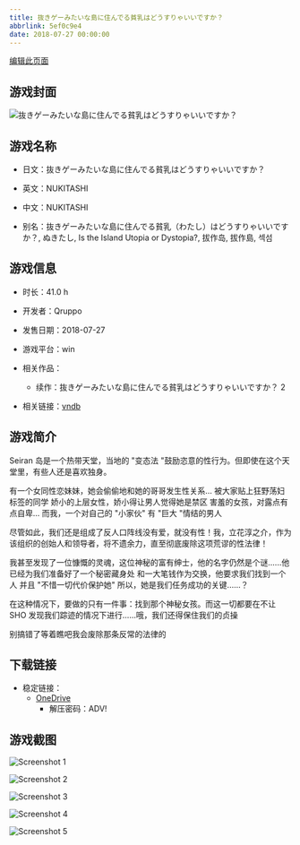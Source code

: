 ```yaml
---
title: 抜きゲーみたいな島に住んでる貧乳はどうすりゃいいですか？
abbrlink: 5ef0c9e4
date: 2018-07-27 00:00:00
---
```

[编辑此页面](https://github.com/ACG-3/ADV3-source/blob/main/source/_posts/games/%E6%8A%9C%E3%81%8D%E3%82%B2%E3%83%BC%E3%81%BF%E3%81%9F%E3%81%84%E3%81%AA%E5%B3%B6%E3%81%AB%E4%BD%8F%E3%82%93%E3%81%A7%E3%82%8B%E8%B2%A7%E4%B9%B3%E3%81%AF%E3%81%A9%E3%81%86%E3%81%99%E3%82%8A%E3%82%83%E3%81%84%E3%81%84%E3%81%A7%E3%81%99%E3%81%8B%EF%BC%9F.md)

## 游戏封面

![抜きゲーみたいな島に住んでる貧乳はどうすりゃいいですか？](https://pan.timero.xyz/d/onedrive/img_lib_001/%E6%8A%9C%E3%81%8D%E3%82%B2%E3%83%BC%E3%81%BF%E3%81%9F%E3%81%84%E3%81%AA%E5%B3%B6%E3%81%AB%E4%BD%8F%E3%82%93%E3%81%A7%E3%82%8B%E8%B2%A7%E4%B9%B3%E3%81%AF%E3%81%A9%E3%81%86%E3%81%99%E3%82%8A%E3%82%83%E3%81%84%E3%81%84%E3%81%A7%E3%81%99%E3%81%8B%EF%BC%9F_cover.avif)


## 游戏名称

- 日文：抜きゲーみたいな島に住んでる貧乳はどうすりゃいいですか？
- 英文：NUKITASHI
- 中文：NUKITASHI

- 别名：抜きゲーみたいな島に住んでる貧乳（わたし）はどうすりゃいいですか？, ぬきたし, Is the Island Utopia or Dystopia?, 拔作岛, 拔作島, 섹섬


## 游戏信息

- 时长：41.0 h
- 开发者：Qruppo
- 发售日期：2018-07-27
- 游戏平台：win
- 相关作品：
   - 续作：抜きゲーみたいな島に住んでる貧乳はどうすりゃいいですか？ 2

- 相关链接：[vndb](https://vndb.org/v22899)


## 游戏简介

Seiran 岛是一个热带天堂，当地的 "变态法 "鼓励恣意的性行为。但即使在这个天堂里，有些人还是喜欢独身。

有一个女同性恋妹妹，她会偷偷地和她的哥哥发生性关系...
被大家贴上狂野荡妇标签的同学
娇小的上层女性，娇小得让男人觉得她是禁区
害羞的女孩，对露点有点自卑...
而我，一个对自己的 "小家伙" 有 "巨大 "情结的男人

尽管如此，我们还是组成了反人口阵线没有爱，就没有性！我，立花淳之介，作为该组织的创始人和领导者，将不遗余力，直至彻底废除这项荒谬的性法律！

我甚至发现了一位慷慨的灵魂，这位神秘的富有绅士，他的名字仍然是个谜......他已经为我们准备好了一个秘密藏身处 和一大笔钱作为交换，他要求我们找到一个人 并且 "不惜一切代价保护她"
所以，她是我们任务成功的关键......？

在这种情况下，要做的只有一件事：找到那个神秘女孩。而这一切都要在不让 SHO 发现我们踪迹的情况下进行......哦，我们还得保住我们的贞操

别搞错了等着瞧吧我会废除那条反常的法律的




## 下载链接

- 稳定链接：
    - [OneDrive](https://pan.timero.xyz/onedrive/adv_lib_001/%E6%8A%9C%E3%81%8D%E3%82%B2%E3%83%BC%E3%81%BF%E3%81%9F%E3%81%84%E3%81%AA%E5%B3%B6%E3%81%AB%E4%BD%8F%E3%82%93%E3%81%A7%E3%82%8B%E8%B2%A7%E4%B9%B3%E3%81%AF%E3%81%A9%E3%81%86%E3%81%99%E3%82%8A%E3%82%83%E3%81%84%E3%81%84%E3%81%A7%E3%81%99%E3%81%8B%EF%BC%9F)
        - 解压密码：ADV!



## 游戏截图


![Screenshot 1](https://pan.timero.xyz/d/onedrive/img_lib_001/%E6%8A%9C%E3%81%8D%E3%82%B2%E3%83%BC%E3%81%BF%E3%81%9F%E3%81%84%E3%81%AA%E5%B3%B6%E3%81%AB%E4%BD%8F%E3%82%93%E3%81%A7%E3%82%8B%E8%B2%A7%E4%B9%B3%E3%81%AF%E3%81%A9%E3%81%86%E3%81%99%E3%82%8A%E3%82%83%E3%81%84%E3%81%84%E3%81%A7%E3%81%99%E3%81%8B%EF%BC%9F_Screenshot_1.avif)

![Screenshot 2](https://pan.timero.xyz/d/onedrive/img_lib_001/%E6%8A%9C%E3%81%8D%E3%82%B2%E3%83%BC%E3%81%BF%E3%81%9F%E3%81%84%E3%81%AA%E5%B3%B6%E3%81%AB%E4%BD%8F%E3%82%93%E3%81%A7%E3%82%8B%E8%B2%A7%E4%B9%B3%E3%81%AF%E3%81%A9%E3%81%86%E3%81%99%E3%82%8A%E3%82%83%E3%81%84%E3%81%84%E3%81%A7%E3%81%99%E3%81%8B%EF%BC%9F_Screenshot_2.avif)

![Screenshot 3](https://pan.timero.xyz/d/onedrive/img_lib_001/%E6%8A%9C%E3%81%8D%E3%82%B2%E3%83%BC%E3%81%BF%E3%81%9F%E3%81%84%E3%81%AA%E5%B3%B6%E3%81%AB%E4%BD%8F%E3%82%93%E3%81%A7%E3%82%8B%E8%B2%A7%E4%B9%B3%E3%81%AF%E3%81%A9%E3%81%86%E3%81%99%E3%82%8A%E3%82%83%E3%81%84%E3%81%84%E3%81%A7%E3%81%99%E3%81%8B%EF%BC%9F_Screenshot_3.avif)

![Screenshot 4](https://pan.timero.xyz/d/onedrive/img_lib_001/%E6%8A%9C%E3%81%8D%E3%82%B2%E3%83%BC%E3%81%BF%E3%81%9F%E3%81%84%E3%81%AA%E5%B3%B6%E3%81%AB%E4%BD%8F%E3%82%93%E3%81%A7%E3%82%8B%E8%B2%A7%E4%B9%B3%E3%81%AF%E3%81%A9%E3%81%86%E3%81%99%E3%82%8A%E3%82%83%E3%81%84%E3%81%84%E3%81%A7%E3%81%99%E3%81%8B%EF%BC%9F_Screenshot_4.avif)

![Screenshot 5](https://pan.timero.xyz/d/onedrive/img_lib_001/%E6%8A%9C%E3%81%8D%E3%82%B2%E3%83%BC%E3%81%BF%E3%81%9F%E3%81%84%E3%81%AA%E5%B3%B6%E3%81%AB%E4%BD%8F%E3%82%93%E3%81%A7%E3%82%8B%E8%B2%A7%E4%B9%B3%E3%81%AF%E3%81%A9%E3%81%86%E3%81%99%E3%82%8A%E3%82%83%E3%81%84%E3%81%84%E3%81%A7%E3%81%99%E3%81%8B%EF%BC%9F_Screenshot_5.avif)

